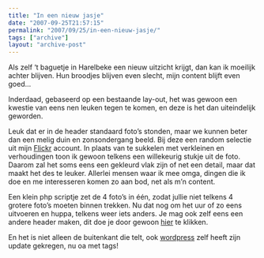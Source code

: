 ```yaml
---
title: "In een nieuw jasje"
date: "2007-09-25T21:57:15"
permalink: "2007/09/25/in-een-nieuw-jasje/"
tags: ["archive"]
layout: "archive-post"
---
```

Als zelf ‘t baguetje in Harelbeke een nieuw uitzicht krijgt, dan kan ik moeilijk achter blijven. Hun broodjes blijven even slecht, mijn content blijft even goed…

Inderdaad, gebaseerd op een bestaande lay-out, het was gewoon een kwestie van eens nen leuken tegen te komen, en deze is het dan uiteindelijk geworden.

Leuk dat er in de header standaard foto’s stonden, maar we kunnen beter dan een melig duin en zonsondergang beeld. Bij deze een random selectie uit mijn [Flickr](http://www.flickr.com/photos/simonvanherweghe/ "http://www.flickr.com/photos/simonvanherweghe/") account. In plaats van te sukkelen met verkleinen en verhoudingen toon ik gewoon telkens een willekeurig stukje uit de foto. Daarom zal het soms eens een gekleurd vlak zijn of net een detail, maar dat maakt het des te leuker. Allerlei mensen waar ik mee omga, dingen die ik doe en me interesseren komen zo aan bod, net als m’n content.

Een klein php scriptje zet de 4 foto’s in één, zodat jullie niet telkens 4 grotere foto’s moeten binnen trekken. Nu dat nog om het uur of zo eens uitvoeren en huppa, telkens weer iets anders. Je mag ook zelf eens een andere header maken, dit doe je door gewoon [hier](http://www.donebysimon.be/header/headerpic.php "http://www.donebysimon.be/header/headerpic.php") te klikken.

En het is niet alleen de buitenkant die telt, ook [wordpress](http://wordpress.org/ "http://wordpress.org/") zelf heeft zijn update gekregen, nu oa met tags!
